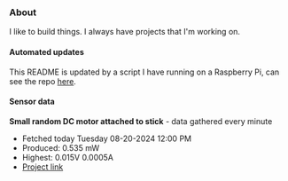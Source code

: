 ### About
I like to build things. I always have projects that I'm working on.

#### Automated updates
This README is updated by a script I have running on a Raspberry Pi, can see the repo [here](https://github.com/jdc-cunningham/raspi-git-repo-updater).

#### Sensor data


**Small random DC motor attached to stick** - data gathered every minute
- Fetched today Tuesday 08-20-2024 12:00 PM
- Produced: 0.535 mW
- Highest: 0.015V 0.0005A
- [Project link](https://github.com/jdc-cunningham/turbine-raspi)